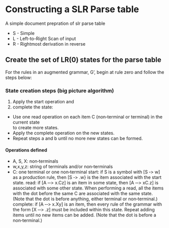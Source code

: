 # Constructing a SLR Parse table 
A simple document prepration of slr parse table
* S - Simple 
* L - Left-to-Right Scan of input
* R - Rightmost derivation in reverse

## Create the set of LR(0) states for the parse table
For the rules in an augmented grammar, G’, begin at rule zero and follow the steps below:

### State creation steps (big picture algorithm)
1. Apply the start operation and
2. complete the state:
  * Use one read operation on each item C (non‐terminal or terminal) in the current state  
  to create more states.
  * Apply the complete operation on the new states.
  * Repeat steps  a  and  b  until no more new states can be formed.

#### Operations defined
* A, S, X:  non‐terminals
* w,x,y,z:  string of terminals and/or non‐terminals
* C:  one terminal or one non‐terminal
start:   if S is a symbol with [S ‐> w] as a production rule, then [S ‐> .w} is the item associated with the
start state.
read:   if [A ‐‐> x.Cz] is an item in some state, then [A ‐‐> xC.z] is associated with some other state.
When performing a read, all the items with the dot before the same C are associated with the same
state. (Note that the dot is before anything, either terminal or non‐terminal.)
complete:   if [A ‐‐> x.Xy] is an item, then every rule of the grammar with the form [X ‐‐> .z] must be
included within this state.  Repeat adding items until no new items can be added. (Note that the dot is
before a non‐terminal.)
